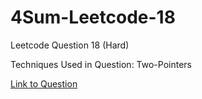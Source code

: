 # 4Sum-Leetcode-18

Leetcode Question 18 (Hard)

Techniques Used in Question:
Two-Pointers

[Link to Question](https://leetcode.com/problems/4sum/)

